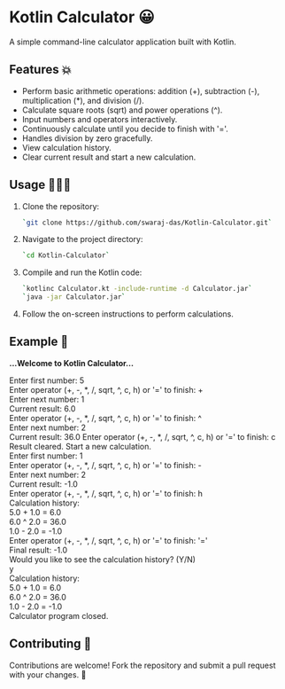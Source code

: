 # Kotlin Calculator 😀


A simple command-line calculator application built with Kotlin.

## Features 💥

- Perform basic arithmetic operations: addition (+), subtraction (-), multiplication (*), and division (/).
- Calculate square roots (sqrt) and power operations (^).
- Input numbers and operators interactively.
- Continuously calculate until you decide to finish with '='.
- Handles division by zero gracefully.
- View calculation history.
- Clear current result and start a new calculation.

## Usage 👨🏻‍💻

1. Clone the repository:

   ```bash
   `git clone https://github.com/swaraj-das/Kotlin-Calculator.git`
2. Navigate to the project directory:

    ```bash
    `cd Kotlin-Calculator`
3. Compile and run the Kotlin code:

    ```bash
    `kotlinc Calculator.kt -include-runtime -d Calculator.jar`
    `java -jar Calculator.jar`
    
4. Follow the on-screen instructions to perform calculations.

## Example  📝  
**...Welcome to Kotlin Calculator...**

Enter first number: 5  
Enter operator (+, -, *, /, sqrt, ^, c, h) or '=' to finish: +  
Enter next number: 1  
Current result: 6.0  
Enter operator (+, -, *, /, sqrt, ^, c, h) or '=' to finish: ^  
Enter next number: 2  
Current result: 36.0
Enter operator (+, -, *, /, sqrt, ^, c, h) or '=' to finish: c  
Result cleared. Start a new calculation.  
Enter first number: 1  
Enter operator (+, -, *, /, sqrt, ^, c, h) or '=' to finish: -  
Enter next number: 2  
Current result: -1.0  
Enter operator (+, -, *, /, sqrt, ^, c, h) or '=' to finish: h  
Calculation history:  
5.0 + 1.0 = 6.0  
6.0 ^ 2.0 = 36.0  
1.0 - 2.0 = -1.0  
Enter operator (+, -, *, /, sqrt, ^, c, h) or '=' to finish: '='  
Final result: -1.0  
Would you like to see the calculation history? (Y/N)  
y  
Calculation history:  
5.0 + 1.0 = 6.0  
6.0 ^ 2.0 = 36.0  
1.0 - 2.0 = -1.0  
Calculator program closed.  

## Contributing 🤝
Contributions are welcome! Fork the repository and submit a pull request with your changes. 🎉

